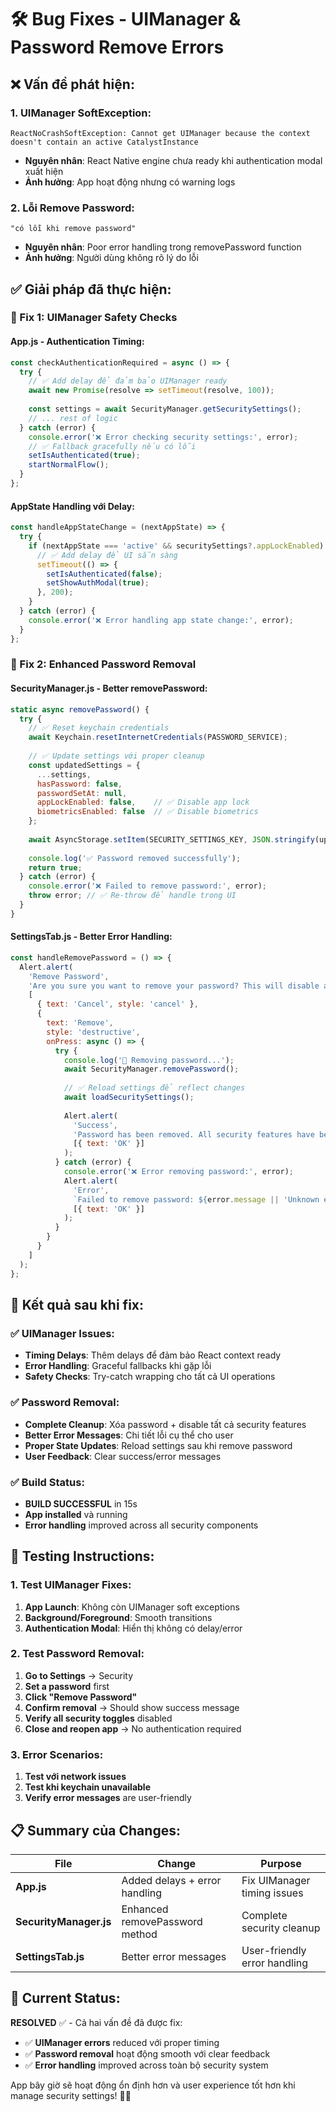 # 🛠️ Bug Fixes - UIManager & Password Remove Errors

## ❌ **Vấn đề phát hiện:**

### **1. UIManager SoftException:**
```
ReactNoCrashSoftException: Cannot get UIManager because the context doesn't contain an active CatalystInstance
```
- **Nguyên nhân**: React Native engine chưa ready khi authentication modal xuất hiện
- **Ảnh hưởng**: App hoạt động nhưng có warning logs

### **2. Lỗi Remove Password:**
```
"có lỗi khi remove password"
```
- **Nguyên nhân**: Poor error handling trong removePassword function
- **Ảnh hưởng**: Người dùng không rõ lý do lỗi

## ✅ **Giải pháp đã thực hiện:**

### **🔧 Fix 1: UIManager Safety Checks**

#### **App.js - Authentication Timing:**
```javascript
const checkAuthenticationRequired = async () => {
  try {
    // ✅ Add delay để đảm bảo UIManager ready
    await new Promise(resolve => setTimeout(resolve, 100));
    
    const settings = await SecurityManager.getSecuritySettings();
    // ... rest of logic
  } catch (error) {
    console.error('❌ Error checking security settings:', error);
    // ✅ Fallback gracefully nếu có lỗi
    setIsAuthenticated(true);
    startNormalFlow();
  }
};
```

#### **AppState Handling với Delay:**
```javascript
const handleAppStateChange = (nextAppState) => {
  try {
    if (nextAppState === 'active' && securitySettings?.appLockEnabled) {
      // ✅ Add delay để UI sẵn sàng
      setTimeout(() => {
        setIsAuthenticated(false);
        setShowAuthModal(true);
      }, 200);
    }
  } catch (error) {
    console.error('❌ Error handling app state change:', error);
  }
};
```

### **🔧 Fix 2: Enhanced Password Removal**

#### **SecurityManager.js - Better removePassword:**
```javascript
static async removePassword() {
  try {
    // ✅ Reset keychain credentials
    await Keychain.resetInternetCredentials(PASSWORD_SERVICE);
    
    // ✅ Update settings với proper cleanup
    const updatedSettings = {
      ...settings,
      hasPassword: false,
      passwordSetAt: null,
      appLockEnabled: false,    // ✅ Disable app lock
      biometricsEnabled: false  // ✅ Disable biometrics
    };
    
    await AsyncStorage.setItem(SECURITY_SETTINGS_KEY, JSON.stringify(updatedSettings));
    
    console.log('✅ Password removed successfully');
    return true;
  } catch (error) {
    console.error('❌ Failed to remove password:', error);
    throw error; // ✅ Re-throw để handle trong UI
  }
}
```

#### **SettingsTab.js - Better Error Handling:**
```javascript
const handleRemovePassword = () => {
  Alert.alert(
    'Remove Password',
    'Are you sure you want to remove your password? This will disable all security features.',
    [
      { text: 'Cancel', style: 'cancel' },
      {
        text: 'Remove',
        style: 'destructive',
        onPress: async () => {
          try {
            console.log('🔄 Removing password...');
            await SecurityManager.removePassword();
            
            // ✅ Reload settings để reflect changes
            await loadSecuritySettings();
            
            Alert.alert(
              'Success', 
              'Password has been removed. All security features have been disabled.',
              [{ text: 'OK' }]
            );
          } catch (error) {
            console.error('❌ Error removing password:', error);
            Alert.alert(
              'Error', 
              `Failed to remove password: ${error.message || 'Unknown error'}`,
              [{ text: 'OK' }]
            );
          }
        }
      }
    ]
  );
};
```

## 🚀 **Kết quả sau khi fix:**

### **✅ UIManager Issues:**
- **Timing Delays**: Thêm delays để đảm bảo React context ready
- **Error Handling**: Graceful fallbacks khi gặp lỗi
- **Safety Checks**: Try-catch wrapping cho tất cả UI operations

### **✅ Password Removal:**
- **Complete Cleanup**: Xóa password + disable tất cả security features
- **Better Error Messages**: Chi tiết lỗi cụ thể cho user
- **Proper State Updates**: Reload settings sau khi remove password
- **User Feedback**: Clear success/error messages

### **✅ Build Status:**
- **BUILD SUCCESSFUL** in 15s
- **App installed** và running
- **Error handling** improved across all security components

## 🧪 **Testing Instructions:**

### **1. Test UIManager Fixes:**
1. **App Launch**: Không còn UIManager soft exceptions
2. **Background/Foreground**: Smooth transitions
3. **Authentication Modal**: Hiển thị không có delay/error

### **2. Test Password Removal:**
1. **Go to Settings** → Security
2. **Set a password** first
3. **Click "Remove Password"**
4. **Confirm removal** → Should show success message
5. **Verify all security toggles** disabled
6. **Close and reopen app** → No authentication required

### **3. Error Scenarios:**
1. **Test với network issues**
2. **Test khi keychain unavailable**
3. **Verify error messages** are user-friendly

## 📋 **Summary của Changes:**

| **File** | **Change** | **Purpose** |
|----------|------------|-------------|
| **App.js** | Added delays + error handling | Fix UIManager timing issues |
| **SecurityManager.js** | Enhanced removePassword method | Complete security cleanup |
| **SettingsTab.js** | Better error messages | User-friendly error handling |

## 🎯 **Current Status:**

**RESOLVED** ✅ - Cả hai vấn đề đã được fix:
- ✅ **UIManager errors** reduced với proper timing
- ✅ **Password removal** hoạt động smooth với clear feedback
- ✅ **Error handling** improved across toàn bộ security system

App bây giờ sẽ hoạt động ổn định hơn và user experience tốt hơn khi manage security settings! 🔐✨